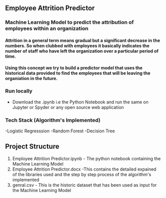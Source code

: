 ## Employee Attrition Predictor

### Machine Learning Model to predict the attribution of employees within an organization

#### Attrition in a general term means gradual but a significant decrease in the numbers. So when clubbed with employees it basically indicates the number of staff who have left the organization over a particular period of time.

#### Using this concept we try to build a predictor model that uses the historical data provided to find the employees that will be leaving the organiation in the future.

### Run locally
- Download the .ipynb i.e the Python Notebook and run the same on Jupyter or Spyder or any open source web application

### Tech Stack (Algorithm's Implemented)
-Logistic Regresssion
-Random Forest
-Decision Tree

## Project Structure
1. Employee Attrition Predictor.ipynb - The python notebook containing the Machine Learning Model
2. Employee Attrition Predictor.docx -This contains the detailed expained of the libraries used and the step by step process of the algorithm's implemented 
3. genral.csv - This is the historic dataset that has been used as input for the Machine Learning Model
